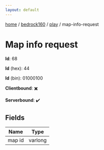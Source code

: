 ```yaml
---
layout: default
---
```


[home](/)  /  [bedrock160](/protocol/bedrock160)  /  [play](/protocol/bedrock160/play)  /  map-info-request

# Map info request

**Id**: 68

**Id** (hex): 44

**Id** (bin): 01000100

**Clientbound**: ✖️

**Serverbound**: ✔️

## Fields

Name | Type
---|---
map id | varlong

